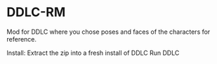 # DDLC-RM
Mod for DDLC where you chose poses and faces of the characters for reference.

Install:
  Extract the zip into a fresh install of DDLC
  Run DDLC
  
